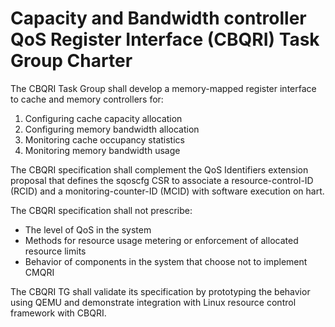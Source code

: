 # Capacity and Bandwidth controller QoS Register Interface (CBQRI) Task Group Charter

The CBQRI Task Group shall develop a memory-mapped register interface to cache and memory controllers for:

1. Configuring cache capacity allocation
2. Configuring memory bandwidth allocation
3. Monitoring cache occupancy statistics
4. Monitoring memory bandwidth usage

The CBQRI specification shall complement the QoS Identifiers extension proposal that defines the sqoscfg CSR to associate a resource-control-ID (RCID) and a monitoring-counter-ID (MCID) with software execution on hart.

The CBQRI specification shall not prescribe:

 - The level of QoS in the system
 - Methods for resource usage metering or enforcement of allocated resource limits
 - Behavior of components in the system that choose not to implement CMQRI

The CBQRI TG shall validate its specification by prototyping the behavior using QEMU and demonstrate integration with Linux resource control framework with CBQRI.
